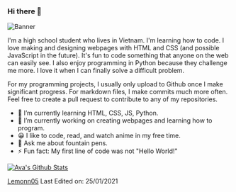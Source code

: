 ### Hi there 👋

<!--
**Lemonn05/Lemonn05** is a ✨ _special_ ✨ repository because its `README.md` (this file) appears on your GitHub profile.

Here are some ideas to get you started:

- 🔭 I’m currently working on ...
- 🌱 I’m currently learning ...
- 👯 I’m looking to collaborate on ...
- 🤔 I’m looking for help with ...
- 💬 Ask me about ...
- 📫 How to reach me: ...
- 😄 Pronouns: ...
- ⚡ Fun fact: ...
-->
![Banner](https://raw.githubusercontent.com/Lemonn05/Lemonn05/master/profileavatarbanner.png)

I'm a high school student who lives in Vietnam. I'm learning how to code. I love making and designing webpages with HTML and CSS (and possible JavaScript in the future).  It's fun to code something that anyone on the web can easily see. I also enjoy programming in Python because they challenge me more. I love it when I can finally solve a difficult problem.

For my programming projects, I usually only upload to Github once I make significant progress. For markdown files, I make commits much more often. Feel free to create a pull request to contribute to any of my repositories.

- 🌱 I’m currently learning HTML, CSS, JS, Python.
- 🔭 I’m currently working on creating webpages and learning how to program.
- 😀 I like to code, read, and watch anime in my free time.
- 💬 Ask me about fountain pens.
- ⚡ Fun fact: My first line of code was not "Hello World!"

[![Ava's Github Stats](https://github-readme-stats.vercel.app/api?username=Lemonn05)](https://github.com/Lemonn05/github-readme-stats&icon_color=f8333c)


[Lemonn05](https://github.com/Lemonn05)
Last Edited on: 25/01/2021
